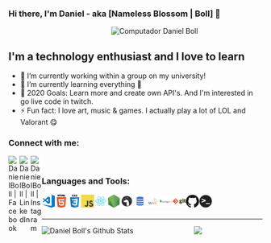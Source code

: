 ### Hi there, I'm Daniel - aka [Nameless Blossom | Boll] 👋

 
   <img src="https://raw.githubusercontent.com/MicaelliMedeiros/micaellimedeiros/master/image/computer-illustration.png" min-width="300px" max-width="300px" width="300px" align="right" alt="Computador Daniel Boll">
   <br>

  ## I'm a technology enthusiast and I love to learn
  
<div align="left">    
  
  - 🔭 I’m currently working within a group on my university!
  - 🌱 I’m currently learning everything 🤣
  - 🥅 2020 Goals: Learn more and create own API's. And I'm interested in go live code in twitch.
  - ⚡ Fun fact: I love art, music & games. I actually play a lot of LOL and Valorant 😋
  
</div>


 
### Connect with me:
 
[<img align="left" alt="DanielBoll | Facebook" width="22px" src="https://cdn.jsdelivr.net/npm/simple-icons@v3/icons/facebook.svg" />][facebook]
[<img align="left" alt="DanielBoll | LinkedIn" width="22px" src="https://cdn.jsdelivr.net/npm/simple-icons@v3/icons/linkedin.svg" />][linkedin]
[<img align="left" alt="DanielBoll | Instagram" width="22px" src="https://cdn.jsdelivr.net/npm/simple-icons@v3/icons/instagram.svg" />][instagram]

<br />

### Languages and Tools:

[<img align="left" alt="Visual Studio Code" width="26px" src="https://raw.githubusercontent.com/github/explore/80688e429a7d4ef2fca1e82350fe8e3517d3494d/topics/visual-studio-code/visual-studio-code.png" />][anything]
[<img align="left" alt="HTML5" width="26px" src="https://raw.githubusercontent.com/github/explore/80688e429a7d4ef2fca1e82350fe8e3517d3494d/topics/html/html.png" />][anything]
[<img align="left" alt="CSS3" width="26px" src="https://raw.githubusercontent.com/github/explore/80688e429a7d4ef2fca1e82350fe8e3517d3494d/topics/css/css.png" />][anything]
[<img align="left" alt="JavaScript" width="26px" src="https://raw.githubusercontent.com/github/explore/80688e429a7d4ef2fca1e82350fe8e3517d3494d/topics/javascript/javascript.png" />][anything]
[<img align="left" alt="React" width="26px" src="https://raw.githubusercontent.com/github/explore/80688e429a7d4ef2fca1e82350fe8e3517d3494d/topics/react/react.png" />][anything]
[<img align="left" alt="Node.js" width="26px" src="https://raw.githubusercontent.com/github/explore/80688e429a7d4ef2fca1e82350fe8e3517d3494d/topics/nodejs/nodejs.png" />][anything]
[<img align="left" alt="Deno" width="26px" src="https://raw.githubusercontent.com/github/explore/361e2821e2dea67711cde99c9c40ed357061cf27/topics/deno/deno.png" />][anything]
[<img align="left" alt="SQL" width="26px" src="https://raw.githubusercontent.com/github/explore/80688e429a7d4ef2fca1e82350fe8e3517d3494d/topics/sql/sql.png" />][anything]
[<img align="left" alt="MySQL" width="26px" src="https://raw.githubusercontent.com/github/explore/80688e429a7d4ef2fca1e82350fe8e3517d3494d/topics/mysql/mysql.png" />][anything]
[<img align="left" alt="MongoDB" width="26px" src="https://raw.githubusercontent.com/github/explore/80688e429a7d4ef2fca1e82350fe8e3517d3494d/topics/mongodb/mongodb.png" />][anything]
[<img align="left" alt="Git" width="26px" src="https://raw.githubusercontent.com/github/explore/80688e429a7d4ef2fca1e82350fe8e3517d3494d/topics/git/git.png" />][anything]
[<img align="left" alt="GitHub" width="26px" src="https://raw.githubusercontent.com/github/explore/78df643247d429f6cc873026c0622819ad797942/topics/github/github.png" />][anything]
[<img align="left" alt="HTML5" width="26px" src="https://raw.githubusercontent.com/github/explore/80688e429a7d4ef2fca1e82350fe8e3517d3494d/topics/terminal/terminal.png" />][anything]

<br />
<br />

---

<p align="center">
 <img align="left" alt="Daniel Boll's Github Stats" src="https://github-readme-stats.vercel.app/api?username=daniel-boll&bg_color=30,e96443,904e95&title_color=fff&text_color=fff" />
</p>

<p align="center">
  <img alig src="https://github-profile-trophy.vercel.app/?username=daniel-boll&theme=onedark&column=6&rank=SSS,SS,S,AAA,AA,A,B,C" />
</p>

[facebook]: https://facebook.com/damnboybot/
[instagram]: https://instagram.com/damnboy_bot/
[linkedin]: https://www.linkedin.com/in/daniel-boll-0ab9b91ab/
[anything]: https://google.com.br
